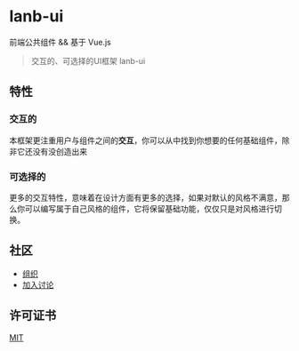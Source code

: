 # lanb-ui

前端公共组件 &amp;&amp; 基于 Vue.js

> 交互的、可选择的UI框架 lanb-ui

## 特性

### 交互的

本框架更注重用户与组件之间的**交互**，你可以从中找到你想要的任何基础组件，除非它还没有没创造出来

### 可选择的

更多的交互特性，意味着在设计方面有更多的选择，如果对默认的风格不满意，那么你可以编写属于自己风格的组件，它将保留基础功能，仅仅只是对风格进行切换。

## 社区

- [组织](https://github.com/lanb-code)
- [加入讨论](https://github.com/lanb-code/lanb-ui/issues)


## 许可证书

[MIT](https://github.com/lanb-code/lanb-ui/blob/master/LICENSE)
